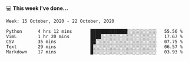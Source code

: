 💻 **This week I've done...**

<!--START_SECTION:waka-->
```text
Week: 15 October, 2020 - 22 October, 2020

Python      4 hrs 12 mins       ██████████████░░░░░░░░░░░   55.56 % 
VimL        1 hr 20 mins        ████░░░░░░░░░░░░░░░░░░░░░   17.67 % 
CSV         35 mins             ██░░░░░░░░░░░░░░░░░░░░░░░   07.75 % 
Text        29 mins             █░░░░░░░░░░░░░░░░░░░░░░░░   06.57 % 
Markdown    17 mins             █░░░░░░░░░░░░░░░░░░░░░░░░   03.93 %
```
<!--END_SECTION:waka-->
